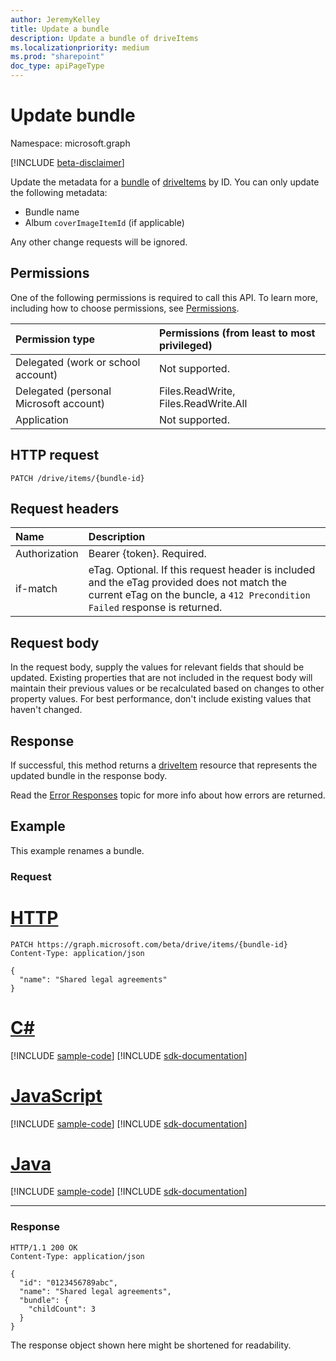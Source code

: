 ```yaml
---
author: JeremyKelley
title: Update a bundle
description: Update a bundle of driveItems
ms.localizationpriority: medium
ms.prod: "sharepoint"
doc_type: apiPageType
---
```


# Update bundle

Namespace: microsoft.graph

[!INCLUDE [beta-disclaimer](../../includes/beta-disclaimer.md)]

Update the metadata for a [bundle][] of [driveItems][driveItem] by ID.
You can only update the following metadata:

* Bundle name
* Album `coverImageItemId` (if applicable)

Any other change requests will be ignored.

## Permissions

One of the following permissions is required to call this API. To learn more, including how to choose permissions, see [Permissions](/graph/permissions-reference).

|Permission type      | Permissions (from least to most privileged)              |
|:--------------------|:---------------------------------------------------------|
|Delegated (work or school account) | Not supported.                             |
|Delegated (personal Microsoft account) | Files.ReadWrite, Files.ReadWrite.All   |
|Application          | Not supported.                                           |

## HTTP request

<!-- { "blockType": "ignored" } -->

```http
PATCH /drive/items/{bundle-id}
```

## Request headers

| Name          | Description  |
|:------------- |:------------ |
| Authorization | Bearer \{token\}. Required. |
| if-match      | eTag. Optional. If this request header is included and the eTag provided does not match the current eTag on the buncle, a `412 Precondition Failed` response is returned.

## Request body

In the request body, supply the values for relevant fields that should be
updated. Existing properties that are not included in the request body
will maintain their previous values or be recalculated based on changes to other
property values. For best performance, don't include existing values that haven't changed.

## Response

If successful, this method returns a [driveItem][] resource that represents the updated bundle in the response body.

Read the [Error Responses][error-response] topic for more info about how errors are returned.

## Example

This example renames a bundle.

### Request


# [HTTP](#tab/http)
<!-- { "blockType": "request", "name": "rename-bundle" } -->

```http
PATCH https://graph.microsoft.com/beta/drive/items/{bundle-id}
Content-Type: application/json

{
  "name": "Shared legal agreements"
}
```

# [C#](#tab/csharp)
[!INCLUDE [sample-code](../includes/snippets/csharp/rename-bundle-csharp-snippets.md)]
[!INCLUDE [sdk-documentation](../includes/snippets/snippets-sdk-documentation-link.md)]

# [JavaScript](#tab/javascript)
[!INCLUDE [sample-code](../includes/snippets/javascript/rename-bundle-javascript-snippets.md)]
[!INCLUDE [sdk-documentation](../includes/snippets/snippets-sdk-documentation-link.md)]

# [Java](#tab/java)
[!INCLUDE [sample-code](../includes/snippets/java/rename-bundle-java-snippets.md)]
[!INCLUDE [sdk-documentation](../includes/snippets/snippets-sdk-documentation-link.md)]

---


### Response

<!-- { "blockType": "response", "@odata.type": "microsoft.graph.driveItem", "truncated": true } -->

```http
HTTP/1.1 200 OK
Content-Type: application/json

{
  "id": "0123456789abc",
  "name": "Shared legal agreements",
  "bundle": {
    "childCount": 3
  }
}
```

The response object shown here might be shortened for readability.


[bundle]: ../resources/bundle.md
[driveItem]: ../resources/driveItem.md
[error-response]: /graph/errors

<!-- {
  "type": "#page.annotation",
  "description": "Update or replace the contents or properties of a bundle.",
  "keywords": "update,replace,contents,bundle",
  "section": "documentation",
	"tocPath": "Bundles/Update"
} -->



